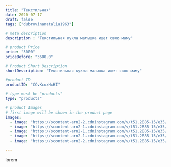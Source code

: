 ```yaml
---
title: "Текстильная"
date: 2020-07-17
draft: false
tags: ["dubrovinanatalia1963"]

# meta description
description : "Текстильная кукла малышка ищет свою маму"

# product Price
price: "3000"
priceBefore: "3600.0"

# Product Short Description
shortDescription: "Текстильная кукла малышка ищет свою маму"

#product ID
productID: "CCvKcoxHxHI"

# type must be "products"
type: "products"

# product Images
# first image will be shown in the product page
images:
  - image: "https://scontent-arn2-2.cdninstagram.com/v/t51.2885-15/e35/109211121_278336506607561_3647705435762286335_n.jpg?_nc_ht=scontent-arn2-2.cdninstagram.com&_nc_cat=105&_nc_ohc=l6L4jGJKWmwAX_DS8i1&se=7&tp=1&oh=14c1c658912f78a7fa646881f01075de&oe=605F28FE&ig_cache_key=MjM1NTE0NzA3NTkwNDg4NDI4NQ%3D%3D.2"
  - image: "https://scontent-arn2-1.cdninstagram.com/v/t51.2885-15/e35/110050708_1906080356201006_5667058368932425380_n.jpg?_nc_ht=scontent-arn2-1.cdninstagram.com&_nc_cat=102&_nc_ohc=0ZuRZELZgPEAX8629_4&se=7&tp=1&oh=d125ff962410c033f477dc34fef55f88&oe=60605B9B&ig_cache_key=MjM1NTE0NzA3NTkzODQzMzA0Mg%3D%3D.2"
  - image: "https://scontent-arn2-1.cdninstagram.com/v/t51.2885-15/e35/110023609_176529640510498_2698848786606986301_n.jpg?_nc_ht=scontent-arn2-1.cdninstagram.com&_nc_cat=110&_nc_ohc=09dDtn1a7nsAX8JrVfe&se=7&tp=1&oh=79a492a2230ec066a5511f649b6f6741&oe=60605CB4&ig_cache_key=MjM1NTE0NzA3NTkxMzI1ODI3Ng%3D%3D.2"
  - image: "https://scontent-arn2-1.cdninstagram.com/v/t51.2885-15/e35/106791451_775885773182291_2776432803454614082_n.jpg?_nc_ht=scontent-arn2-1.cdninstagram.com&_nc_cat=111&_nc_ohc=TKziONYGgJwAX92xDw7&se=7&tp=1&oh=c968c7f7f7b863eda4985d9e9027243c&oe=605DCF59&ig_cache_key=MjM1NTE0NzA3NTkyMTgwMzk3Mg%3D%3D.2"
  - image: "https://scontent-arn2-2.cdninstagram.com/v/t51.2885-15/e35/109593324_113976210393552_1102074247190029593_n.jpg?_nc_ht=scontent-arn2-2.cdninstagram.com&_nc_cat=100&_nc_ohc=ADPP_5wamlQAX_8Etz7&se=7&tp=1&oh=ec63449e6d7546acab7d72099ae14fea&oe=60604AD9&ig_cache_key=MjM1NTE0NzA3NTk0Njk4MzgxOA%3D%3D.2"

---
```

lorem
